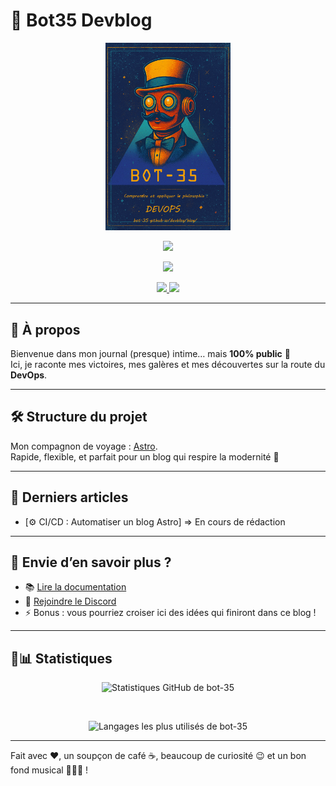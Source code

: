 # 🤖 Bot35 Devblog

<p align="center">
    <img src="public/assets/images/profil/bot-35-profil.png" width="200">
</p>

<p align="center">
  <a href="https://bot-35.github.io/devblog/"><img src="https://img.shields.io/badge/Visiter%20le%20site-000000?style=for-the-badge&logo=astro&logoColor=white"></a>
</p>
<p align="center">
  <img src="https://img.shields.io/github/actions/workflow/status/bot-35/devblog/deploy.yml?style=for-the-badge&label=Build">
</p>
<p align="center">
  <!-- Badge licence MIT -->
  <a href="LICENSE">
    <img src="https://img.shields.io/github/license/bot-35/devblog?style=for-the-badge">
  </a>
  <!-- Badge licence contenu -->
  <a href="LICENSE-content">
    <img src="https://img.shields.io/badge/Licence%20contenu-CC%20BY--NC%204.0-blue?style=for-the-badge">
  </a>
</p>

---

## 📖 À propos

Bienvenue dans mon journal (presque) intime… mais **100% public** 🤖  
Ici, je raconte mes victoires, mes galères et mes découvertes sur la route du **DevOps**.

---

## 🛠 Structure du projet

Mon compagnon de voyage : [Astro](https://astro.build).  
Rapide, flexible, et parfait pour un blog qui respire la modernité 🚀

---

## 📰 Derniers articles
- [⚙️ CI/CD : Automatiser un blog Astro] => En cours de rédaction
---

## 👀 Envie d’en savoir plus ?
- 📚 [Lire la documentation](https://docs.astro.build)
- 💬 [Rejoindre le Discord](https://astro.build/chat)
- ⚡ Bonus : vous pourriez croiser ici des idées qui finiront dans ce blog !

---

## 👾📊 Statistiques 


<div align="center">
<img 
  src="https://github-readme-stats.vercel.app/api?username=bot-35&show_icons=true&theme=calm_pink&cache_seconds=86400&hide_title=true&rank_icon=github" 
  alt="Statistiques GitHub de bot-35" 
  height="150"
/>

&nbsp;&nbsp;


  <img src="https://github-readme-stats.vercel.app/api/top-langs/?username=bot-35&layout=compact&theme=calm_pink&cache_seconds=86400&hide=css,mdx" alt="Langages les plus utilisés de bot-35" height="150">
</div>

---





Fait avec ❤️, un soupçon de café ☕, beaucoup de curiosité 😉 et un bon fond musical 👨🏼‍🎤 !